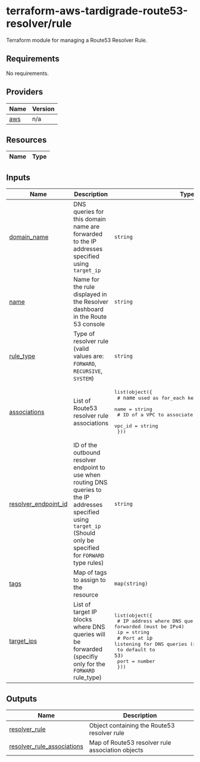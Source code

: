# terraform-aws-tardigrade-route53-resolver/rule

Terraform module for managing a Route53 Resolver Rule.

<!-- BEGIN TFDOCS -->
## Requirements

No requirements.

## Providers

| Name | Version |
|------|---------|
| <a name="provider_aws"></a> [aws](#provider\_aws) | n/a |

## Resources

| Name | Type |
|------|------|

## Inputs

| Name | Description | Type | Default | Required |
|------|-------------|------|---------|:--------:|
| <a name="input_domain_name"></a> [domain\_name](#input\_domain\_name) | DNS queries for this domain name are forwarded to the IP addresses specified using `target_ip` | `string` | n/a | yes |
| <a name="input_name"></a> [name](#input\_name) | Name for the rule displayed in the Resolver dashboard in the Route 53 console | `string` | n/a | yes |
| <a name="input_rule_type"></a> [rule\_type](#input\_rule\_type) | Type of resolver rule (valid values are: `FORWARD`, `RECURSIVE`, `SYSTEM`) | `string` | n/a | yes |
| <a name="input_associations"></a> [associations](#input\_associations) | List of Route53 resolver rule associations | <pre>list(object({<br>    # `name` used as for_each key<br>    name = string<br>    # ID of a VPC to associate with the resolver rule<br>    vpc_id = string<br>  }))</pre> | `[]` | no |
| <a name="input_resolver_endpoint_id"></a> [resolver\_endpoint\_id](#input\_resolver\_endpoint\_id) | ID of the outbound resolver endpoint to use when routing DNS queries to the IP addresses specified using `target_ip` (Should only be specified for `FORWARD` type rules) | `string` | `null` | no |
| <a name="input_tags"></a> [tags](#input\_tags) | Map of tags to assign to the resource | `map(string)` | `{}` | no |
| <a name="input_target_ips"></a> [target\_ips](#input\_target\_ips) | List of target IP blocks where DNS queries will be forwarded (specifiy only for the `FORWARD` rule\_type) | <pre>list(object({<br>    # IP address where DNS queries will be forwarded (must be IPv4)<br>    ip = string<br>    # Port at `ip` listening for DNS queries (set to `null` to default to `53`)<br>    port = number<br>  }))</pre> | `[]` | no |

## Outputs

| Name | Description |
|------|-------------|
| <a name="output_resolver_rule"></a> [resolver\_rule](#output\_resolver\_rule) | Object containing the Route53 resolver rule |
| <a name="output_resolver_rule_associations"></a> [resolver\_rule\_associations](#output\_resolver\_rule\_associations) | Map of Route53 resolver rule association objects |

<!-- END TFDOCS -->
